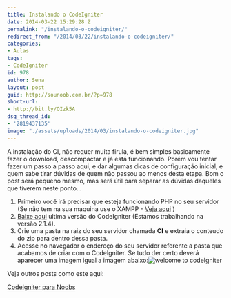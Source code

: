 ```yaml
---
title: Instalando o CodeIgniter
date: 2014-03-22 15:29:28 Z
permalink: "/instalando-o-codeigniter/"
redirect_from: "/2014/03/22/instalando-o-codeigniter/"
categories:
- Aulas
tags:
- CodeIgniter
id: 978
author: Sena
layout: post
guid: http://sounoob.com.br/?p=978
short-url:
- http://bit.ly/OIzk5A
dsq_thread_id:
- '2819437135'
image: "./assets/uploads/2014/03/instalando-o-codeigniter.jpg"
---
```


A instalação do CI, não requer muita firula, é bem simples basicamente fazer o download, descompactar e já está funcionando. Porém vou tentar fazer um passo a passo aqui, e dar algumas dicas de configuração inicial, e quem sabe tirar dúvidas de quem não passou ao menos desta etapa.<!--more--> Bom o post será pequeno mesmo, mas será útil para separar as dúvidas daqueles que tiverem neste ponto…

  1. Primeiro você irá precisar que esteja funcionando PHP no seu servidor (Se não tem na sua maquina use o XAMPP - <a title="PHP para Noobs" href="./php-para-noobs/#xampp" target="_blank">Veja aqui</a> )
  2. <a title="Downloading CodeIgniter" href="http://ellislab.com/codeigniter/user-guide/installation/downloads.html" target="_blank">Baixe aqui</a> ultima versão do CodeIgniter (Estamos trabalhando na versão 2.1.4).
  3. Crie uma pasta na raiz do seu servidor chamada **CI** e extraia o conteudo do zip para dentro dessa pasta.
  4. Acesse no navegador o endereço do seu servidor referente a pasta que acabamos de criar com o CodeIgniter. Se tudo der certo deverá aparecer uma imagem igual a imagem abaixo:<img class="aligncenter size-full wp-image-986" alt="welcome to codeIgniter" src="./assets/uploads/2014/03/welcome-to-codeIgniter.jpg" srcset="./assets/uploads/2014/03/welcome-to-codeIgniter.jpg 748w, ./assets/uploads/2014/03/welcome-to-codeIgniter-300x209.jpg 300w" sizes="(max-width: 748px) 100vw, 748px" />

Veja outros posts como este aqui:
  
[CodeIgniter para Noobs](./codeigniter-para-noobs/ "CodeIgniter para Noobs")